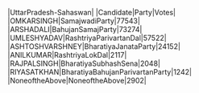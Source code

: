  
|UttarPradesh-Sahaswan|
|Candidate|Party|Votes|
|OMKARSINGH|SamajwadiParty|77543|
|ARSHADALI|BahujanSamajParty|73274|
|UMLESHYADAV|RashtriyaParivartanDal|57522|
|ASHTOSHVARSHNEY|BharatiyaJanataParty|24152|
|ANILKUMAR|RashtriyaLokDal|2117|
|RAJPALSINGH|BharatiyaSubhashSena|2048|
|RIYASATKHAN|BharatiyaBahujanParivartanParty|1242|
|NoneoftheAbove|NoneoftheAbove|2902|
